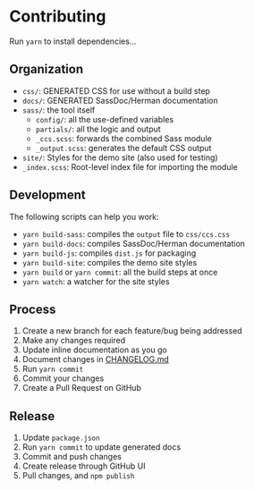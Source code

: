 # Contributing

Run `yarn` to install dependencies…

## Organization

- `css/`: GENERATED CSS for use without a build step
- `docs/`: GENERATED SassDoc/Herman documentation
- `sass/`: the tool itself
  - `config/`: all the use-defined variables
  - `partials/`: all the logic and output
  - `_ccs.scss`: forwards the combined Sass module
  - `_output.scss`: generates the default CSS output
- `site/`: Styles for the demo site (also used for testing)
- `_index.scss`: Root-level index file for importing the module

## Development

The following scripts can help you work:

- `yarn build-sass`: compiles the `output` file to `css/ccs.css`
- `yarn build-docs`: compiles SassDoc/Herman documentation
- `yarn build-js`: compiles `dist.js` for packaging
- `yarn build-site`: compiles the demo site styles
- `yarn build` or `yarn commit`: all the build steps at once
- `yarn watch`: a watcher for the site styles

## Process

1. Create a new branch for each feature/bug being addressed
2. Make any changes required
3. Update inline documentation as you go
4. Document changes in [CHANGELOG.md](./CHANGELOG.md)
5. Run `yarn commit`
6. Commit your changes
7. Create a Pull Request on GitHub

## Release

1. Update `package.json`
2. Run `yarn commit` to update generated docs
3. Commit and push changes
4. Create release through GitHub UI
5. Pull changes, and `npm publish`
